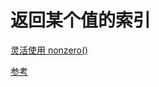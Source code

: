 # 返回某个值的索引
[灵活使用 nonzero()](https://discuss.pytorch.org/t/find-indices-with-value-zeros/10151)

[参考](https://stackoverflow.com/questions/47863001/how-pytorch-tensor-get-the-index-of-specific-value%EF%BC%89)